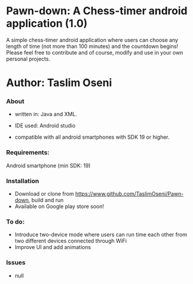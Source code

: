# Pawn-down: A Chess-timer android application (1.0)

A simple chess-timer android application where users can choose any length of time (not more than 100 minutes) and the countdown begins! Please feel free to contribute and of course, modify and use in your own personal projects.

Author: Taslim Oseni
==========================================================================

### About

* written in: Java and XML.

* IDE used: Android studio

* compatible with all android smartphones with SDK 19 or higher.


### Requirements:

Android smartphone (min SDK: 19)


### Installation

* Download or clone from https://www.github.com/TaslimOseni/Pawn-down, build and run
* Available on Google play store soon!



### To do:
* Introduce two-device mode where users can run time each other from two different devices connected through WiFi
* Improve UI and add animations


### Issues
* null
